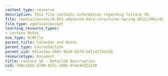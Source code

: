 ```yaml
---
content_type: resource
description: This file contains information regarding lecture 10.
file: /media/courses/6-851-advanced-data-structures-spring-2012/346ccbb5d740815a106b67ae3ed22230_MIT6_851S12_Lecture10.pdf
file_type: application/pdf
learning_resource_types:
- Lecture Notes
ocw_type: OCWFile
parent_title: Calendar and Notes
parent_type: CourseSection
parent_uid: 9d1ac4aa-2b01-9b19-847d-5dfcd274a338
resourcetype: Document
title: Lecture 10 - Detailed Description
uid: 346ccbb5-d740-815a-106b-67ae3ed22230
---
```

